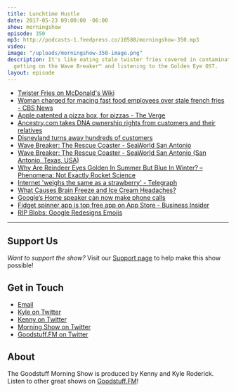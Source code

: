 ```yaml
---
title: Lunchtime Hustle
date: 2017-05-23 09:00:00 -06:00
show: morningshow
episode: 350
mp3: http://podcasts-1.feedpress.co/10588/morningshow-350.mp3
video: 
image: "/uploads/morningshow-350-image.png"
description: It's like eating stale twister fries covered in contaminated cheese before
  getting on the Wave Breaker™ and listening to the Golden Eye OST.
layout: episode
---
```


* [Twister Fries on McDonald's Wiki](http://mcdonalds.wikia.com/wiki/Twister_Fries)
* [Woman charged for macing fast food employees over stale french fries - CBS News](http://www.cbsnews.com/news/woman-charged-for-macing-fast-food-employees-over-stale-french-fries/)
* [Apple patented a pizza box, for pizzas - The Verge](https://www.theverge.com/2017/5/16/15646154/apple-pizza-box-patent-come-on)
* [Ancestry.com takes DNA ownership rights from customers and their relatives](https://medium.com/@MedicalReport/ancestry-com-takes-dna-ownership-rights-from-customers-and-their-relatives-dbafeed02b9e)
* [Disneyland turns away hundreds of customers](http://www.foxla.com/news/local-news/256064711-story)
* [Wave Breaker: The Rescue Coaster - SeaWorld San Antonio](https://seaworld.com/san-antonio/rides/wave-breaker-roller-coaster/)
* [Wave Breaker: The Rescue Coaster - SeaWorld San Antonio (San Antonio, Texas, USA)](https://rcdb.com/14302.htm#p=74368)
* [Why Are Reindeer Eyes Golden In Summer But Blue In Winter? – Phenomena: Not Exactly Rocket Science](http://phenomena.nationalgeographic.com/2013/10/29/why-are-reindeer-eyes-golden-in-summer-but-blue-in-winter/)
* [Internet 'weighs the same as a strawberry' - Telegraph](http://www.telegraph.co.uk/technology/internet/8865093/Internet-weighs-the-same-as-a-strawberry.html)
* [What Causes Brain Freeze and Ice Cream Headaches?](https://www.thoughtco.com/what-causes-brain-freeze-607895)
* [Google’s Home speaker can now make phone calls](https://newsstand.google.com/articles/CAIiEOmqUoYJGOq_XwbXZoXcwSIqFwgEKg4IACoGCAow3O8nMMqOBjDc064F)
* [Fidget spinner app is top free app on App Store - Business Insider](http://www.businessinsider.com/fidget-spinner-app-top-free-app-store-app-2017-5?amp%3Butm_)
* [RIP Blobs: Google Redesigns Emojis](http://blog.emojipedia.org/rip-blobs-google-redesigns-emojis/)

***

## Support Us
*Want to support the show?* Visit our [Support page](https://goodstuff.fm/support) to help make this show possible!

## Get in Touch
* [Email](mailto:kyle@goodstuff.fm)
* [Kyle on Twitter](http://twitter.com/dogburps)
* [Kenny on Twitter](http://twitter.com/pizzarobotics)
* [Morning Show on Twitter](http://twitter.com/morningshowam)
* [Goodstuff.FM on Twitter](http://twitter.com/goodstufffm)

## About
The Goodstuff Morning Show is produced by Kenny and Kyle Roderick. Listen to other great shows on [Goodstuff.FM](http://goodstuff.fm/shows)!